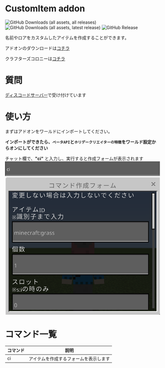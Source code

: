 # CustomItem addon

![GitHub Downloads (all assets, all releases)](https://img.shields.io/github/downloads/Naruru-Addon/CustomItem/total) ![GitHub Downloads (all assets, latest release)](https://img.shields.io/github/downloads/Naruru-Addon/CustomItem/latest/total?color=green)
 ![GitHub Release](https://img.shields.io/github/v/release/Naruru-Addon/CustomItem)
 
名前やロアをカスタムしたアイテムを作成することができます。

アドオンのダウンロードは[コチラ](https://github.com/Naruru-Addon/CustomItem/releases)

クラフターズコロニーは[コチラ](https://minecraft-mcworld.com/34780/)

# 質問
[ディスコードサーバー](https://discord.com/invite/hAEJXUJY9q)で受け付けています

# 使い方
まずはアドオンをワールドにインポートしてください。

__インポートができたら、``ベータAPI``と``ホリデークリエイターの特徴``をワールド設定からオンにしてください__

チャット欄で、**"ci"** と入力し、実行すると作成フォームが表示されます
![img1](https://github.com/Naruru-Addon/assets/blob/main/customitem/ci_command.png)
![img2](https://github.com/Naruru-Addon/assets/blob/main/customitem/create_form.png)

# コマンド一覧
| コマンド  | 説明 |
| ------------- | ------------- |
| ci  | アイテムを作成するフォームを表示します |
